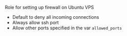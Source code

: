 Role for setting up firewall on Ubuntu VPS
- Default to deny all incoming connections
- Always allow ssh port
- Allow other ports specified in the var `allowed_ports`
